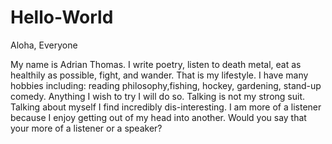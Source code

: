 # Hello-World
Aloha, Everyone

My name is Adrian Thomas. I write poetry, listen to death metal, eat as healthily as possible, fight, and wander. That is my lifestyle.
I have many hobbies including: reading philosophy,fishing, hockey, gardening, stand-up comedy. Anything I wish to try I will do so.
Talking is not my strong suit. Talking about myself I find incredibly dis-interesting. I am more of a listener because I enjoy getting out of my head into another.
Would you say that your more of a listener or a speaker?
